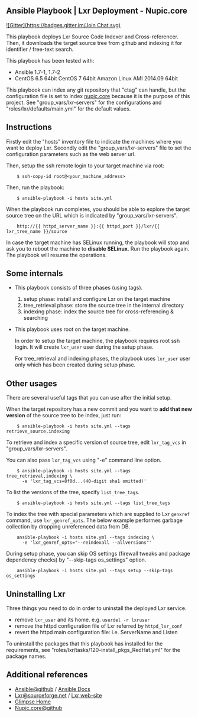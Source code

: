 ## Ansible Playbook | Lxr Deployment - Nupic.core
[![Gitter](https://badges.gitter.im/Join Chat.svg)](https://gitter.im/h2suzuki/ansible-lxr-nupic.core?utm_source=badge&utm_medium=badge&utm_campaign=pr-badge&utm_content=badge)

This playbook deploys Lxr Source Code Indexer and Cross-referencer.  Then, it downloads the target source tree from github and indexing it for identifier / free-text search.

This playbook has been tested with:

 - Ansible 1.7-1, 1.7-2
 - CentOS 6.5 64bit
   CentOS 7 64bit
   Amazon Linux AMI 2014.09 64bit

This playbook can index any git repository that "ctag" can handle, but the configuration file is set to index [nupic.core](https://github.com/numenta/nupic.core) because it is the purpose of this project. See "group_vars/lxr-servers" for the configurations and "roles/lxr/defaults/main.yml" for the default values.


## Instructions

Firstly edit the "hosts" inventory file to indicate the machines where you want to deploy Lxr.  Secondly edit the "group_vars/lxr-servers" file to set the configuration parameters such as the web server url.

Then, setup the ssh remote login to your target machine via root:

        $ ssh-copy-id root@<your_machine_address>

Then, run the playbook:

        $ ansible-playbook -i hosts site.yml

When the playbook run completes, you should be able to explore the target source tree on the URL which is indicated by "group_vars/lxr-servers".

        http://{{ httpd_server_name }}:{{ httpd_port }}/lxr/{{ lxr_tree_name }}/source

In case the target machine has SELinux running, the playbook will stop and ask you to reboot the machine to **disable SELinux**.  Run the playbook again.  The playbook will resume the operations.



## Some internals

 - This playbook consists of three phases (using tags).

   1. setup phase: install and configure Lxr on the target machine
   2. tree_retrieval phase: store the source tree in the internal directory
   3. indexing phase: index the source tree for cross-referencing & searching

 - This playbook uses root on the target machine.

   In order to setup the target machine, the playbook requires root ssh login.  It will create `lxr_user` user during the setup phase.

   For tree_retrieval and indexing phases, the playbook uses `lxr_user` user only which has been created during setup phase.



## Other usages

There are several useful tags that you can use after the initial setup.

When the target repository has a new commit and you want to **add that new version** of the source tree to be index, just run:

        $ ansible-playbook -i hosts site.yml --tags retrieve_source,indexing

To retrieve and index a specific version of source tree, edit `lxr_tag_vcs` in "group_vars/lxr-servers".

You can also pass `lxr_tag_vcs` using "-e" command line option.

        $ ansible-playbook -i hosts site.yml --tags tree_retrieval,indexing \
          -e 'lxr_tag_vcs=8f0d...(40-digit sha1 omitted)'

To list the versions of the tree, specify `list_tree_tags`.

        $ ansible-playbook -i hosts site.yml --tags list_tree_tags

To index the tree with special parameters which are supplied to Lxr `genxref` command, use `lxr_genref_opts`.  The below example performes garbage collection by dropping unreferenced data from DB.

        ansible-playbook -i hosts site.yml --tags indexing \
          -e 'lxr_genref_opts="--reindexall --allversions"'

During setup phase, you can skip OS settings (firewall tweaks and package dependency checks) by "--skip-tags os_settings" option.

        ansible-playbook -i hosts site.yml --tags setup --skip-tags os_settings


## Uninstalling Lxr

Three things you need to do in order to uninstall the deployed Lxr service.

 - remove `lxr_user` and its home.  e.g. `userdel -r lxruser`
 - remove the httpd configuration file of Lxr referred by `httpd_lxr_conf`
 - revert the httpd main configuration file: i.e. ServerName and Listen

To uninstall the packages that this playbook has installed for the requirements, see "roles/lxr/tasks/120-install_pkgs_RedHat.yml" for the package names.


## Additional references

 - [Ansible@github](https://github.com/ansible/ansible) / [Ansible Docs](http://docs.ansible.com/)
 - [Lxr@sourceforge.net](http://sourceforge.net/projects/lxr/) / [Lxr web-site](http://lxr.sourceforge.net/en/index.shtml)
 - [Glimpse Home](http://webglimpse.net/)
 - [Nupic.core@github](https://github.com/numenta/nupic.core)

